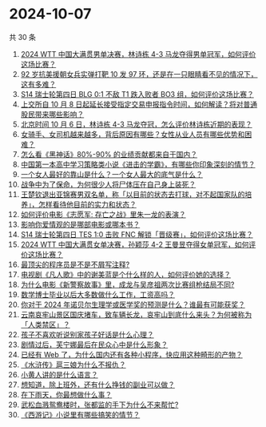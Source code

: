 # 2024-10-07

共 30 条

<!-- BEGIN ZHIHUVIDEO -->
<!-- 最后更新时间 Mon Oct 07 2024 00:07:27 GMT+0800 (China Standard Time) -->
1. [2024 WTT 中国大满贯男单决赛，林诗栋 4-3 马龙夺得男单冠军，如何评价这场比赛？](https://www.zhihu.com/question/760530394)
1. [92 岁抗美援朝女兵实弹打靶 10 发 97 环，还是在一只眼睛看不见的情况下，这有多难？](https://www.zhihu.com/question/756505024)
1. [S14 瑞士轮第四日 BLG 0:1 不敌 T1 跌入败者 BO3 组，如何评价这场比赛？](https://www.zhihu.com/question/761445943)
1. [上交所自 10 月 8 日起延长接受指定交易申报指令时间，如何解读？将对普通股民带来哪些影响？](https://www.zhihu.com/question/761469566)
1. [北京时间 10 月 6 日，林诗栋 4-3 马龙夺冠，怎么评价林诗栋近期的表现？](https://www.zhihu.com/question/761495478)
1. [女骑手、女司机越来越多，背后原因有哪些？女性从业人员有哪些优势和困难？](https://www.zhihu.com/question/756387411)
1. [怎么看《黑神话》80%-90% 的业绩贡献都来自于国内？](https://www.zhihu.com/question/749514853)
1. [中国第一本高中学习策略类小说《进击的学霸》，有哪些你印象深刻的情节？](https://www.zhihu.com/question/667799938)
1. [一个女人最好的靠山是什么？一个女人最大的底气是什么？](https://www.zhihu.com/question/725444427)
1. [战争中为了保命，为何很少人将尸体压在自己身上装死？](https://www.zhihu.com/question/629160901)
1. [王楚钦退出亚锦赛男双名单，称「以目前的状态去打球，对不起国家队的培养」，怎样看待他目前的实力和状态？](https://www.zhihu.com/question/757024555)
1. [如何评价电影《志愿军: 存亡之战》里朱一龙的表演？](https://www.zhihu.com/question/725561926)
1. [影响你爱情观的是哪部电影或哪本书？](https://www.zhihu.com/question/654039540)
1. [S14 瑞士轮第四日 TES 1:0 击败 FNC 解锁「晋级赛」，如何评价这场比赛？](https://www.zhihu.com/question/760783811)
1. [2024 WTT 中国大满贯女单决赛，孙颖莎 4-2 王曼昱夺得女单冠军，如何评价这场比赛？](https://www.zhihu.com/question/760488222)
1. [最顶尖的程序员是不是不屑写注释?](https://www.zhihu.com/question/689851864)
1. [电视剧《凡人歌》中的谢美蓝是个什么样的人，如何评价她的选择？](https://www.zhihu.com/question/666131705)
1. [为什么电影《新警察故事》里，成龙与吴彦祖两次比赛组枪结局不同?](https://www.zhihu.com/question/404292608)
1. [数学博士毕业以后大多数做什么工作，工资高吗？](https://www.zhihu.com/question/350427239)
1. [你对于 2024 年诺贝尔生理学或医学奖的预测是什么？谁最有可能获奖？](https://www.zhihu.com/question/666086080)
1. [云南哀牢山景区国庆堵车，致车辆长龙，哀牢山到底什么来头？为何被称为「人类禁区」？](https://www.zhihu.com/question/749507297)
1. [孩子不喜欢听说别家孩子好话是什么心理？](https://www.zhihu.com/question/665845621)
1. [剧情过后，芙宁娜最后在民众心中是什么形象？](https://www.zhihu.com/question/649731443)
1. [已经有 Web 了，为什么国内还有各种小程序，快应用这种畸形的产物？](https://www.zhihu.com/question/725620450)
1. [《水浒传》扈三娘为什么不报仇？](https://www.zhihu.com/question/666600939)
1. [小黄人讲的是什么语言？](https://www.zhihu.com/question/30830614)
1. [想知道，除上班外，还有什么挣钱的副业可以做？](https://www.zhihu.com/question/752030329)
1. [在下雨天，你最想做什么事？](https://www.zhihu.com/question/679235841)
1. [武松血溅鸳鸯楼时，张都监的手下为什么不来帮忙?](https://www.zhihu.com/question/701856462)
1. [《西游记》小说里有哪些搞笑的情节？](https://www.zhihu.com/question/584437866)
<!-- END ZHIHUVIDEO -->
